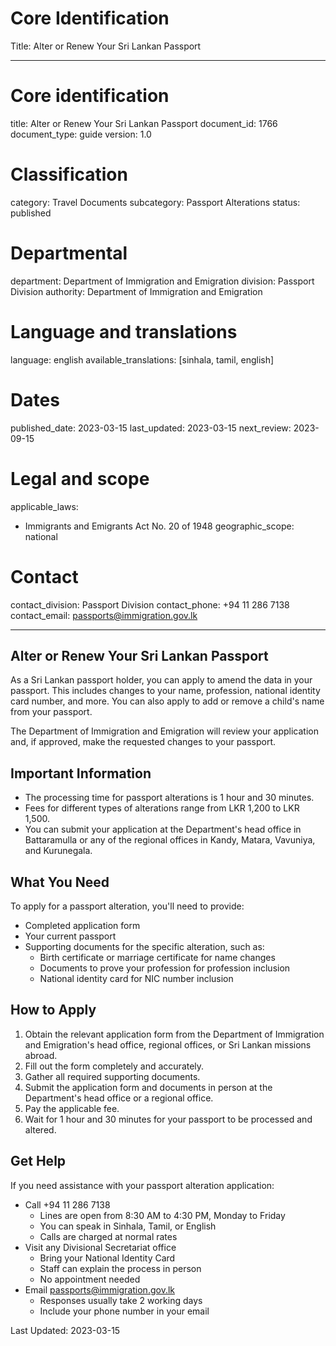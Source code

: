 # Core Identification
Title: Alter or Renew Your Sri Lankan Passport

---
# Core identification
title: Alter or Renew Your Sri Lankan Passport
document_id: 1766
document_type: guide
version: 1.0

# Classification
category: Travel Documents
subcategory: Passport Alterations
status: published

# Departmental
department: Department of Immigration and Emigration
division: Passport Division
authority: Department of Immigration and Emigration

# Language and translations
language: english
available_translations: [sinhala, tamil, english]

# Dates
published_date: 2023-03-15
last_updated: 2023-03-15
next_review: 2023-09-15

# Legal and scope
applicable_laws:
 - Immigrants and Emigrants Act No. 20 of 1948
geographic_scope: national

# Contact
contact_division: Passport Division
contact_phone: +94 11 286 7138
contact_email: passports@immigration.gov.lk

---

## Alter or Renew Your Sri Lankan Passport

As a Sri Lankan passport holder, you can apply to amend the data in your passport. This includes changes to your name, profession, national identity card number, and more. You can also apply to add or remove a child's name from your passport.

The Department of Immigration and Emigration will review your application and, if approved, make the requested changes to your passport.

## Important Information

- The processing time for passport alterations is 1 hour and 30 minutes.
- Fees for different types of alterations range from LKR 1,200 to LKR 1,500.
- You can submit your application at the Department's head office in Battaramulla or any of the regional offices in Kandy, Matara, Vavuniya, and Kurunegala.

## What You Need

To apply for a passport alteration, you'll need to provide:

- Completed application form
- Your current passport
- Supporting documents for the specific alteration, such as:
  - Birth certificate or marriage certificate for name changes
  - Documents to prove your profession for profession inclusion
  - National identity card for NIC number inclusion

## How to Apply

1. Obtain the relevant application form from the Department of Immigration and Emigration's head office, regional offices, or Sri Lankan missions abroad.
2. Fill out the form completely and accurately.
3. Gather all required supporting documents.
4. Submit the application form and documents in person at the Department's head office or a regional office.
5. Pay the applicable fee.
6. Wait for 1 hour and 30 minutes for your passport to be processed and altered.

## Get Help

If you need assistance with your passport alteration application:

- Call +94 11 286 7138
  - Lines are open from 8:30 AM to 4:30 PM, Monday to Friday
  - You can speak in Sinhala, Tamil, or English
  - Calls are charged at normal rates
- Visit any Divisional Secretariat office
  - Bring your National Identity Card
  - Staff can explain the process in person
  - No appointment needed
- Email passports@immigration.gov.lk
  - Responses usually take 2 working days
  - Include your phone number in your email

Last Updated: 2023-03-15
